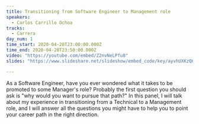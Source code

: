 ```yaml
---
title: Transitioning from Software Engineer to Management role
speakers:
  - Carlos Carrillo Ochoa
tracks:
  - Carrera
day_num: 1
time_start: 2020-04-20T23:00:00.000Z
time_end: 2020-04-20T23:50:00.000Z
video: "https://youtube.com/embed/Z2nvNeLPfu8"
slides: "https://www.slideshare.net/slideshow/embed_code/key/ayvhUXKzQ62b96"

---
```


As a Software Engineer, have you ever wondered what it takes to be promoted to some Manager's role? Probably the first question you should ask is "why would you want to pursue that path?" In this panel, I will talk about my experience in transitioning from a Technical to a Management role, and I will answer all the questions you might have to help you to point your career path in the right direction.